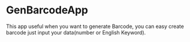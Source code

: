 # GenBarcodeApp
This app useful when you want to generate Barcode, you can easy create barcode just input your data(number or English Keyword).
